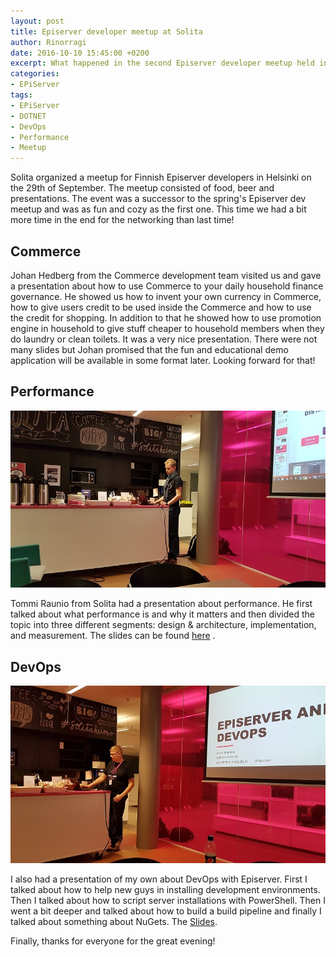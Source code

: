 ```yaml
---
layout: post
title: Episerver developer meetup at Solita
author: Rinorragi
date: 2016-10-10 15:45:00 +0200
excerpt: What happened in the second Episerver developer meetup held in Helsinki
categories: 
- EPiServer
tags: 
- EPiServer 
- DOTNET 
- DevOps
- Performance
- Meetup
---
```

Solita organized a meetup for Finnish Episerver developers in Helsinki on the 29th of September. The meetup consisted of food, beer and presentations. The event was a successor to the spring's Episerver dev meetup and was as fun and cozy as the first one. This time we had a bit more time in the end for the networking than last time!

## Commerce

Johan Hedberg from the Commerce development team visited us and gave a presentation about how to use Commerce to your daily household finance governance. He showed us how to invent your own currency in Commerce, how to give users credit to be used inside the Commerce and how to use the credit for shopping. In addition to that he showed how to use promotion engine in household to give stuff cheaper to household members when they do laundry or clean toilets. It was a very nice presentation. There were not many slides but Johan promised that the fun and educational demo application will be available in some format later. Looking forward for that! 

## Performance

![Tools](/img/episerver-meetup/tommi.jpg)

Tommi Raunio from Solita had a presentation about performance. He first talked about what performance is and why it matters and then divided the topic into three different segments: design & architecture, implementation, and measurement. The slides can be found [here](http://www.slideshare.net/Solita_Oy/episerver-dev-meetup-performance-in-episerver-solutions-tommi-raunio-solita)
. 

## DevOps

![Tools](/img/episerver-meetup/joona.jpg)

I also had a presentation of my own about DevOps with Episerver. First I talked about how to help new guys in installing development environments. Then I talked about how to script server installations with PowerShell. Then I went a bit deeper and talked about how to build a build pipeline and finally I talked about something about NuGets. The [Slides](http://www.slideshare.net/Solita_Oy/epihelsinki-episerverdevops-joonaimmonen-solita).

Finally, thanks for everyone for the great evening! 
